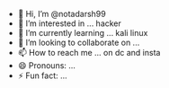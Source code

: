 - 👋 Hi, I’m @notadarsh99
- 👀 I’m interested in ... hacker 
- 🌱 I’m currently learning ... kali linux 
- 💞️ I’m looking to collaborate on ...
- 📫 How to reach me ... on dc and insta 
- 😄 Pronouns: ...
- ⚡ Fun fact: ...

<!---
notadarsh99/notadarsh99 is a ✨ special ✨ repository because its `README.md` (this file) appears on your GitHub profile.
You can click the Preview link to take a look at your changes.
--->
